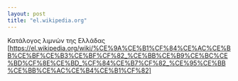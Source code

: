 ```yaml
---
layout: post
title: "el.wikipedia.org"
---
```


Κατάλογος λιμνών της Ελλάδας
[https://el.wikipedia.org/wiki/%CE%9A%CE%B1%CF%84%CE%AC%CE%BB%CE%BF%CE%B3%CE%BF%CF%82_%CE%BB%CE%B9%CE%BC%CE%BD%CF%8E%CE%BD_%CF%84%CE%B7%CF%82_%CE%95%CE%BB%CE%BB%CE%AC%CE%B4%CE%B1%CF%82]

